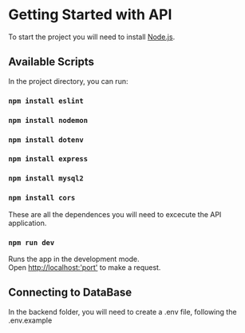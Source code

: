 # Getting Started with API

To start the project you will need to install [Node.js](https://nodejs.org/en).

## Available Scripts

In the project directory, you can run:

### `npm install eslint`
### `npm install nodemon`
### `npm install dotenv`
### `npm install express`
### `npm install mysql2`
### `npm install cors`

These are all the dependences you will need to excecute the API application.

### `npm run dev`

Runs the app in the development mode.\
Open [http://localhost:'port'](http://localhost:3333) to make a request.


## Connecting to DataBase

In the backend folder, you will need to create a .env file, following the .env.example
